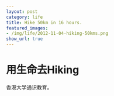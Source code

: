 ```yaml
---
layout: post
category: life
title: Hike 50km in 16 hours.
featured_images:
- /img/life/2012-11-04-hiking-50kms.png
show_url: true
---
```


# 用生命去Hiking

香港大学通识教育。
